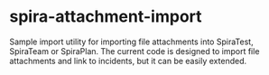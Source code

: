 # spira-attachment-import
Sample import utility for importing file attachments into SpiraTest, SpiraTeam or SpiraPlan. The current code is designed to import file attachments and link to incidents, but it can be easily extended.
